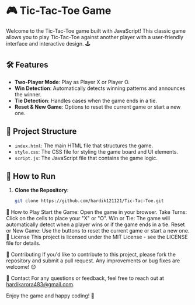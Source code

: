 # 🎮 Tic-Tac-Toe Game

Welcome to the Tic-Tac-Toe game built with JavaScript! This classic game allows you to play Tic-Tac-Toe against another player with a user-friendly interface and interactive design. 🕹️

## 🛠️ Features

- **Two-Player Mode**: Play as Player X or Player O.
- **Win Detection**: Automatically detects winning patterns and announces the winner.
- **Tie Detection**: Handles cases when the game ends in a tie.
- **Reset & New Game**: Options to reset the current game or start a new one.

## 📂 Project Structure

- `index.html`: The main HTML file that structures the game.
- `style.css`: The CSS file for styling the game board and UI elements.
- `script.js`: The JavaScript file that contains the game logic.

## 🎨 How to Run

1. **Clone the Repository**:
   ```bash
   git clone https://github.com/hardik121121/Tic-Tac-Toe.git

🎯 How to Play
Start the Game: Open the game in your browser.
Take Turns: Click on the cells to place your "X" or "O".
Win or Tie: The game will automatically detect when a player wins or if the game ends in a tie.
Reset or New Game: Use the buttons to reset the current game or start a new one.
📄 License
This project is licensed under the MIT License - see the LICENSE file for details.

📝 Contributing
If you'd like to contribute to this project, please fork the repository and submit a pull request. Any improvements or bug fixes are welcome! 😊

📧 Contact
For any questions or feedback, feel free to reach out at hardikarora483@gmail.com.

Enjoy the game and happy coding! 🎉
